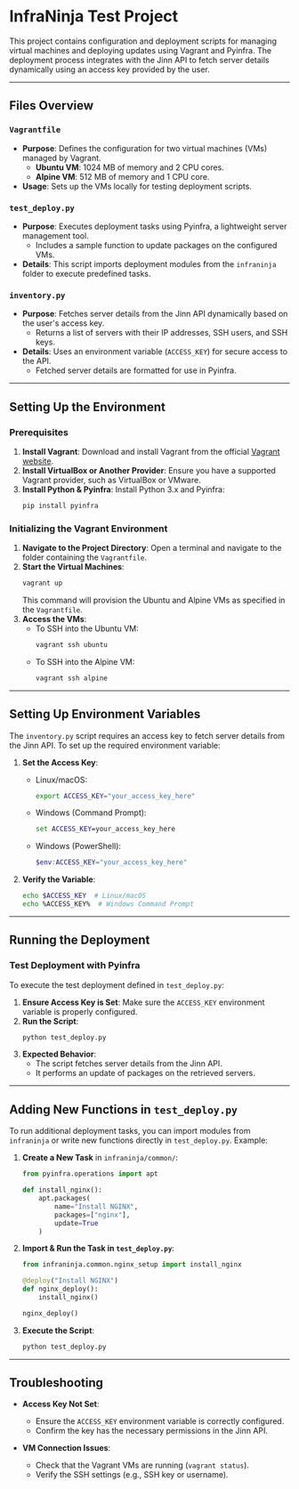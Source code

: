 # InfraNinja Test Project

This project contains configuration and deployment scripts for managing virtual machines and deploying updates using Vagrant and Pyinfra. The deployment process integrates with the Jinn API to fetch server details dynamically using an access key provided by the user.

---

## Files Overview

### `Vagrantfile`
- **Purpose**: Defines the configuration for two virtual machines (VMs) managed by Vagrant.
  - **Ubuntu VM**: 1024 MB of memory and 2 CPU cores.
  - **Alpine VM**: 512 MB of memory and 1 CPU core.
- **Usage**: Sets up the VMs locally for testing deployment scripts.

### `test_deploy.py`
- **Purpose**: Executes deployment tasks using Pyinfra, a lightweight server management tool.
  - Includes a sample function to update packages on the configured VMs.
- **Details**: This script imports deployment modules from the `infraninja` folder to execute predefined tasks.

### `inventory.py`
- **Purpose**: Fetches server details from the Jinn API dynamically based on the user's access key.
  - Returns a list of servers with their IP addresses, SSH users, and SSH keys.
- **Details**: Uses an environment variable (`ACCESS_KEY`) for secure access to the API.
  - Fetched server details are formatted for use in Pyinfra.

---

## Setting Up the Environment

### Prerequisites
1. **Install Vagrant**: Download and install Vagrant from the official [Vagrant website](https://www.vagrantup.com/downloads).
2. **Install VirtualBox or Another Provider**: Ensure you have a supported Vagrant provider, such as VirtualBox or VMware.
3. **Install Python & Pyinfra**: Install Python 3.x and Pyinfra:
   ```bash
   pip install pyinfra
   ```

### Initializing the Vagrant Environment
1. **Navigate to the Project Directory**: Open a terminal and navigate to the folder containing the `Vagrantfile`.
2. **Start the Virtual Machines**:
   ```bash
   vagrant up
   ```
   This command will provision the Ubuntu and Alpine VMs as specified in the `Vagrantfile`.
3. **Access the VMs**:
   - To SSH into the Ubuntu VM:
     ```bash
     vagrant ssh ubuntu
     ```
   - To SSH into the Alpine VM:
     ```bash
     vagrant ssh alpine
     ```

---

## Setting Up Environment Variables

The `inventory.py` script requires an access key to fetch server details from the Jinn API. To set up the required environment variable:

1. **Set the Access Key**:
   - Linux/macOS:
     ```bash
     export ACCESS_KEY="your_access_key_here"
     ```
   - Windows (Command Prompt):
     ```cmd
     set ACCESS_KEY=your_access_key_here
     ```
   - Windows (PowerShell):
     ```powershell
     $env:ACCESS_KEY="your_access_key_here"
     ```

2. **Verify the Variable**:
   ```bash
   echo $ACCESS_KEY  # Linux/macOS
   echo %ACCESS_KEY%  # Windows Command Prompt
   ```

---

## Running the Deployment

### Test Deployment with Pyinfra
To execute the test deployment defined in `test_deploy.py`:

1. **Ensure Access Key is Set**: Make sure the `ACCESS_KEY` environment variable is properly configured.
2. **Run the Script**:
   ```bash
   python test_deploy.py
   ```
3. **Expected Behavior**:
   - The script fetches server details from the Jinn API.
   - It performs an update of packages on the retrieved servers.

---

## Adding New Functions in `test_deploy.py`

To run additional deployment tasks, you can import modules from `infraninja` or write new functions directly in `test_deploy.py`. Example:

1. **Create a New Task** in `infraninja/common/`:
   ```python
   from pyinfra.operations import apt

   def install_nginx():
       apt.packages(
           name="Install NGINX",
           packages=["nginx"],
           update=True
       )
   ```

2. **Import & Run the Task in `test_deploy.py`**:
   ```python
   from infraninja.common.nginx_setup import install_nginx

   @deploy("Install NGINX")
   def nginx_deploy():
       install_nginx()

   nginx_deploy()
   ```

3. **Execute the Script**:
   ```bash
   python test_deploy.py
   ```

---

## Troubleshooting

- **Access Key Not Set**:
  - Ensure the `ACCESS_KEY` environment variable is correctly configured.
  - Confirm the key has the necessary permissions in the Jinn API.

- **VM Connection Issues**:
  - Check that the Vagrant VMs are running (`vagrant status`).
  - Verify the SSH settings (e.g., SSH key or username).

